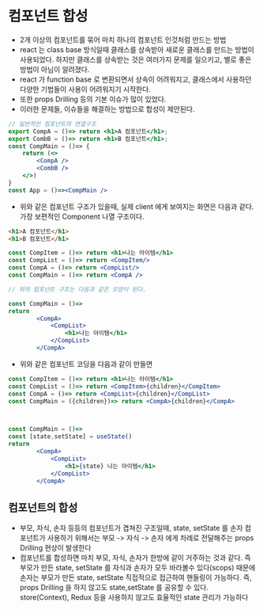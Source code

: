 # 컴포넌트 합성

- 2개 이상의 컴포넌트를 묶어 마치 하나의 컴포넌트 인것처럼 만드는 방법
- react 는 class base 방식일때 클래스를 상속받아 새로운 클래스를 만드는 방법이 사용되었다. 하지만 클래스를 상속받는 것은 여러가지 문제를 일으키고, 별로 좋은 방법이 아님이 알려졌다.
- react 가 function base 로 변환되면서 상속이 어려워지고, 클래스에서 사용하던 다양한 기법들이 사용이 어려워지기 시작한다.
- 또한 props Drilling 등의 기본 이슈가 많이 있었다.
- 이러한 문제들, 이슈들을 해결하는 방법으로 합성이 제안된다.

```jsx
// 일반적인 컴포넌트의 연결구조
export CompA = ()=> return <h1>A 컴포넌트</h1>;
export CombB = ()=> return <h1>B 컴포넌트</h1>;
const CompMain = ()=> {
    return (<>
        <CompA />
        <CombB />
    </>)
}
const App = ()=><CompMain />
```

- 위와 같은 컴포넌트 구조가 있을때, 실제 client 에게 보여지는 화면은 다음과 같다. 가장 보편적인 Component 나열 구조이다.

```html
<h1>A 컴포넌트</h1>
<h1>B 컴포넌트</h1>
```

```jsx
const CompItem = ()=> return <h1>나는 아이템</h1>
const CompList = ()=> return <CompItem/>
const CompA = ()=> return <CompList/>
const CompMain = ()=> return <CompA />

// 위의 컴포넌트 구조는 다음과 같은 모양이 된다.

const CompMain = ()=>
return
        <CompA>
            <CompList>
                <h1>나는 아이템</h1>
            </CompList>
        </CompA>
```

- 위와 같은 컴포넌트 코딩을 다음과 같이 만들면

```jsx
const CompItem = ()=> return <h1>나는 아이템</h1>
const CompList = ()=> return <CompItem>{children}</CompItem>
const CompA = ()=> return <CompList>{children}</CompList>
const CompMain = ({children})=> return <CompA>{children}</CompA>



const CompMain = ()=>
const [state,setState] = useState()
return
        <CompA>
            <CompList>
                <h1>{state} 나는 아이템</h1>
            </CompList>
        </CompA>
```

## 컴포넌트의 합성

- 부모, 자식, 손자 등등의 컴포넌트가 겹쳐진 구조일때, state, setState 를 손자 컴포넌트가 사용하기 위해서는
  부모 -> 자식 -> 손자 에게 차례로 전달해주는 props Drilling 현상이 발생한다
- 컴포넌트를 합성하면 마치 부모, 자식, 손자가 한방에 같이 거주하는 것과 같다. 즉 부모가 만든 state, setState 를 자식과 손자가 모두 바라볼수 있다(scops) 때문에 손자는 부모가 만든 state, setState 직접적으로 접근하여 핸들링이 가능하다. 즉, props Drilling 을 하지 않고도 state,setState 를 공유할 수 있다. store(Context), Redux 등을 사용하지 않고도 효율적인 state 관리가 가능하다
